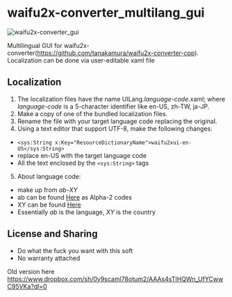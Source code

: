# waifu2x-converter_multilang_gui
![waifu2x-converter_gui](https://user-images.githubusercontent.com/16046279/34551724-b7ad54d4-f15f-11e7-91f5-5b2d425b97eb.png)

Multilingual GUI for waifu2x-converter(https://github.com/tanakamura/waifu2x-converter-cpp). Localization can be done via user-editable xaml file

## Localization
1. The localization files have the name UILang._language-code_.xaml; where _language-code_ is a 5-character identifier like en-US, zh-TW, ja-JP.
2. Make a copy of one of the bundled localization files.
3. Rename the file with your target language code replacing the original.
4. Using a text editor that support UTF-8, make the following changes:
  * ```<sys:String x:Key="ResourceDictionaryName">waifu2xui-en-US</sys:String>```
  * replace en-US with the target language code
  * All the text enclosed by the ```<sys:String>``` tags
5. About language code:
  * make up from _ab_-_XY_
  * ab can be found [Here](http://www.loc.gov/standards/iso639-2/php/langcodes-search.php) as Alpha-2 codes
  * XY can be found [Here](https://www.iso.org/obp/ui/#search)
  * Essentially _ab_ is the language, _XY_ is the country
  
## License and Sharing
* Do what the fuck you want with this soft
* No warranty attached

Old version here
https://www.dropbox.com/sh/0y9scaml78otum2/AAAs4sTIHQWn_UfYCwwC95VKa?dl=0

